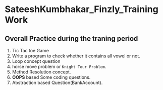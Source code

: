 # SateeshKumbhakar_Finzly_TrainingWork

## Overall Practice during the traning period

1. Tic Tac toe Game
2. Write a program to check whether it contains all vowel or not.
3. Loop concept  question
4. horse move problem or `Knight Tour Problem`.
5. Method Resolution concept.
6. **OOPS** based Some coding questions.
7. Abstraction based Question(BankAccount).
